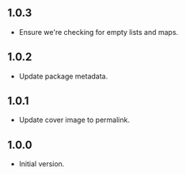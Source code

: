 ## 1.0.3

- Ensure we're checking for empty lists and maps.

## 1.0.2

- Update package metadata.

## 1.0.1

- Update cover image to permalink.

## 1.0.0

- Initial version.
